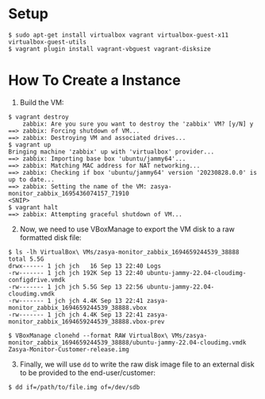 # Setup

```
$ sudo apt-get install virtualbox vagrant virtualbox-guest-x11 virtualbox-guest-utils
$ vagrant plugin install vagrant-vbguest vagrant-disksize
```

# How To Create a Instance

1. Build the VM:

```
$ vagrant destroy 
    zabbix: Are you sure you want to destroy the 'zabbix' VM? [y/N] y
==> zabbix: Forcing shutdown of VM...
==> zabbix: Destroying VM and associated drives...
$ vagrant up 
Bringing machine 'zabbix' up with 'virtualbox' provider...
==> zabbix: Importing base box 'ubuntu/jammy64'...
==> zabbix: Matching MAC address for NAT networking...
==> zabbix: Checking if box 'ubuntu/jammy64' version '20230828.0.0' is up to date...
==> zabbix: Setting the name of the VM: zasya-monitor_zabbix_1695436074157_71910
<SNIP>
$ vagrant halt
==> zabbix: Attempting graceful shutdown of VM...
```

2. Now, we need to use VBoxManage to export the VM disk to a raw formatted disk file:

```
$ ls -lh VirtualBox\ VMs/zasya-monitor_zabbix_1694659244539_38888
total 5.5G
drwx------ 1 jch jch   16 Sep 13 22:40 Logs
-rw------- 1 jch jch 192K Sep 13 22:40 ubuntu-jammy-22.04-cloudimg-configdrive.vmdk
-rw------- 1 jch jch 5.5G Sep 13 22:56 ubuntu-jammy-22.04-cloudimg.vmdk
-rw------- 1 jch jch 4.4K Sep 13 22:41 zasya-monitor_zabbix_1694659244539_38888.vbox
-rw------- 1 jch jch 4.4K Sep 13 22:41 zasya-monitor_zabbix_1694659244539_38888.vbox-prev

$ VBoxManage clonehd --format RAW VirtualBox\ VMs/zasya-monitor_zabbix_1694659244539_38888/ubuntu-jammy-22.04-cloudimg.vmdk Zasya-Monitor-Customer-release.img
```

3. Finally, we will use `dd` to write the raw disk image file to an external disk to be provided to the end-user/customer:

```
$ dd if=/path/to/file.img of=/dev/sdb
```
